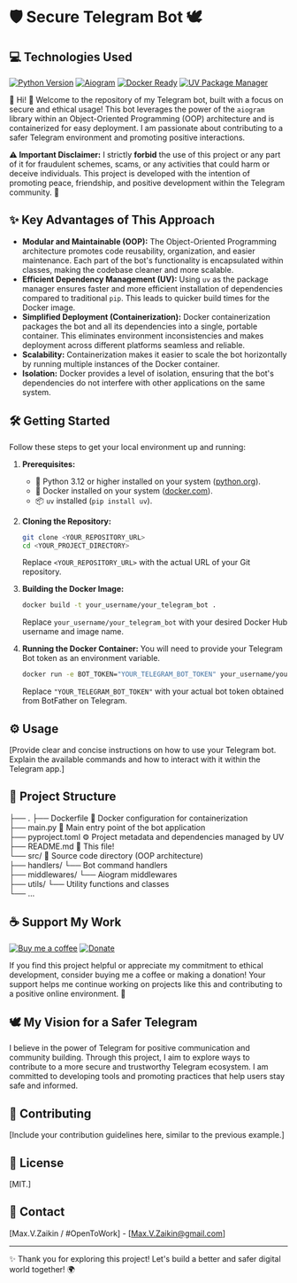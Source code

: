 # 🛡️ Secure Telegram Bot 🕊️

## 💻 Technologies Used
[![Python Version](https://img.shields.io/badge/Python-3.12-blue.svg?logo=python&logoColor=white)](https://www.python.org/)
[![Aiogram](https://img.shields.io/badge/Aiogram-3.x-brightgreen.svg?logo=telegram&logoColor=white)](https://aiogram.dev/)
[![Docker Ready](https://img.shields.io/badge/Docker-Ready-blue.svg?logo=docker&logoColor=white)](https://www.docker.com/)
[![UV Package Manager](https://img.shields.io/badge/PackageManager-UV-purple.svg)](https://pypi.org/project/uv/)

👋 Hi! 👋 Welcome to the repository of my Telegram bot, built with a focus on secure and ethical usage! This bot leverages the power of the `aiogram` library within an Object-Oriented Programming (OOP) architecture and is containerized for easy deployment. I am passionate about contributing to a safer Telegram environment and promoting positive interactions.

**⚠️ Important Disclaimer:** I strictly **forbid** the use of this project or any part of it for fraudulent schemes, scams, or any activities that could harm or deceive individuals. This project is developed with the intention of promoting peace, friendship, and positive development within the Telegram community. 🚫

## ✨ Key Advantages of This Approach

* **Modular and Maintainable (OOP):** The Object-Oriented Programming architecture promotes code reusability, organization, and easier maintenance. Each part of the bot's functionality is encapsulated within classes, making the codebase cleaner and more scalable.
* **Efficient Dependency Management (UV):** Using `uv` as the package manager ensures faster and more efficient installation of dependencies compared to traditional `pip`. This leads to quicker build times for the Docker image.
* **Simplified Deployment (Containerization):** Docker containerization packages the bot and all its dependencies into a single, portable container. This eliminates environment inconsistencies and makes deployment across different platforms seamless and reliable.
* **Scalability:** Containerization makes it easier to scale the bot horizontally by running multiple instances of the Docker container.
* **Isolation:** Docker provides a level of isolation, ensuring that the bot's dependencies do not interfere with other applications on the same system.

## 🛠️ Getting Started

Follow these steps to get your local environment up and running:

1.  **Prerequisites:**
    * 🐍 Python 3.12 or higher installed on your system ([python.org](https://www.python.org/downloads/)).
    * 🐳 Docker installed on your system ([docker.com](https://www.docker.com/get-started)).
    * 📦 `uv` installed (`pip install uv`).

2.  **Cloning the Repository:**
    ```bash
    git clone <YOUR_REPOSITORY_URL>
    cd <YOUR_PROJECT_DIRECTORY>
    ```
    Replace `<YOUR_REPOSITORY_URL>` with the actual URL of your Git repository.

3.  **Building the Docker Image:**
    ```bash
    docker build -t your_username/your_telegram_bot .
    ```
    Replace `your_username/your_telegram_bot` with your desired Docker Hub username and image name.

4.  **Running the Docker Container:**
    You will need to provide your Telegram Bot token as an environment variable.
    ```bash
    docker run -e BOT_TOKEN="YOUR_TELEGRAM_BOT_TOKEN" your_username/your_telegram_bot
    ```
    Replace `"YOUR_TELEGRAM_BOT_TOKEN"` with your actual bot token obtained from BotFather on Telegram.

## ⚙️ Usage

[Provide clear and concise instructions on how to use your Telegram bot. Explain the available commands and how to interact with it within the Telegram app.]

## 📄 Project Structure
├── .
├── Dockerfile          🐳 Docker configuration for containerization  
├── main.py             🚀 Main entry point of the bot application  
├── pyproject.toml      ⚙️ Project metadata and dependencies managed by UV  
├── README.md           📖 This file!  
└── src/                📂 Source code directory (OOP architecture)  
├── handlers/       └── Bot command handlers  
├── middlewares/    └── Aiogram middlewares  
├── utils/          └── Utility functions and classes  
└── ...



## ☕ Support My Work

[![Buy me a coffee](https://img.shields.io/badge/Buy%20me%20a%20coffee-yellow?logo=kofi)](https://buymeacoffee.com/max.v.zaikin)
[![Donate](https://img.shields.io/badge/Donate-orange?logo=paypal)](comming-up)

If you find this project helpful or appreciate my commitment to ethical development, consider buying me a coffee or making a donation! Your support helps me continue working on projects like this and contributing to a positive online environment. 🙏

## 🕊️ My Vision for a Safer Telegram

I believe in the power of Telegram for positive communication and community building. Through this project, I aim to explore ways to contribute to a more secure and trustworthy Telegram ecosystem. I am committed to developing tools and promoting practices that help users stay safe and informed.

## 🤝 Contributing

[Include your contribution guidelines here, similar to the previous example.]

## 📜 License

[MIT.]

## 📧 Contact

[Max.V.Zaikin / #OpenToWork] - [Max.V.Zaikin@gmail.com]

---

✨ Thank you for exploring this project! Let's build a better and safer digital world together! 🌍